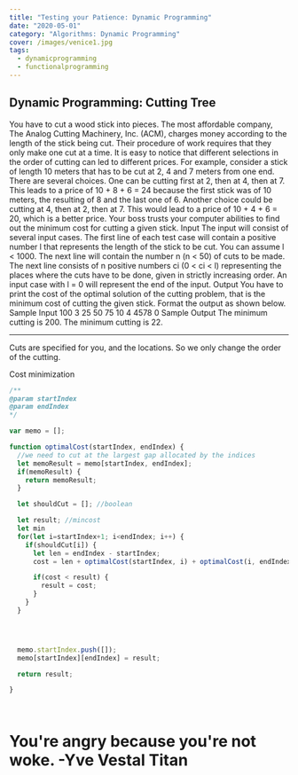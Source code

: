 ```yaml
---
title: "Testing your Patience: Dynamic Programming"
date: "2020-05-01"
category: "Algorithms: Dynamic Programming"
cover: /images/venice1.jpg
tags:
  - dynamicprogramming
  - functionalprogramming
---
```



## Dynamic Programming: Cutting Tree

You have to cut a wood stick into pieces. The most affordable company, The Analog Cutting Machinery, Inc. (ACM), charges money according to the length of the stick being cut. Their procedure of work requires that they only make one cut at a time.
It is easy to notice that different selections in the order of cutting can led to different prices. For example, consider a stick of length 10 meters that has to be cut at 2, 4 and 7 meters from one end. There are several choices. One can be cutting first at 2, then at 4, then at 7. This leads to a price of 10 + 8 + 6 = 24 because the first stick was of 10 meters, the resulting of 8 and the last one of 6. Another choice could be cutting at 4, then at 2, then at 7. This would lead to a price of 10 + 4 + 6 = 20, which is a better price.
Your boss trusts your computer abilities to find out the minimum cost for cutting a given stick.
Input
The input will consist of several input cases. The first line of each test case will contain a positive number l that represents the length of the stick to be cut. You can assume l < 1000. The next line will contain the number n (n < 50) of cuts to be made.
The next line consists of n positive numbers ci (0 < ci < l) representing the places where the cuts have to be done, given in strictly increasing order.
An input case with l = 0 will represent the end of the input. Output
You have to print the cost of the optimal solution of the cutting problem, that is the minimum cost of cutting the given stick. Format the output as shown below.
Sample Input
100
3
25 50 75 10
4 4578 0
Sample Output
The minimum cutting is 200. The minimum cutting is 22.

___________________________________________________

Cuts are specified for you, and the locations. So we only change the order of the cutting.

Cost minimization

```js
/**
@param startIndex
@param endIndex
*/

var memo = [];

function optimalCost(startIndex, endIndex) {
  //we need to cut at the largest gap allocated by the indices
  let memoResult = memo[startIndex, endIndex];
  if(memoResult) {
    return memoResult;
  }

  let shouldCut = []; //boolean

  let result; //mincost
  let min
  for(let i=startIndex+1; i<endIndex; i++) {
    if(shouldCut[i]) {
      let len = endIndex - startIndex;
      cost = len + optimalCost(startIndex, i) + optimalCost(i, endIndex);

      if(cost < result) {
        result = cost;
      }
    }
  }




  memo.startIndex.push([]);
  memo[startIndex][endIndex] = result;

  return result;

}




```






# You're angry because you're not woke. -Yve Vestal Titan 
